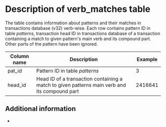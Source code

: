 # Description of verb_matches table

The table contains information about patterns and their matches in transactions database (v32) verb-wise. Each row contains pattern ID in table *patterns*, transaction head ID in transactions database of a transaction containing a match to given pattern's main verb and its compound part. Other parts of the pattern have been ignored.

| Column name | Description | Example
|---|---|---|
|pat_id| Pattern ID in table *patterns* | 3
|head_id| Head ID of a transaction containing a match to given patterns main verb and its compound part | 2416641


## Additional information

-